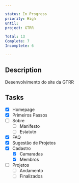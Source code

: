 ```yaml
---

status: In Progress
priority: High
until: 
project: GTRR

Total: 13
Complete: 7
Incomplete: 6

---
```

## Description
Desenvolvimento do site da GTRR

## Tasks

- [x] Homepage
- [x] Primeiros Passos
- [ ] Sobre
	- [ ] Manifesto
	- [ ] Estatuto
- [x] FAQ
- [x] Sugestão de Projetos
- [x] Cadastro
	- [x] Camaradas
	- [x] Membros
- [ ] Projetos
	- [ ] Andamento
	- [ ] Finalizados